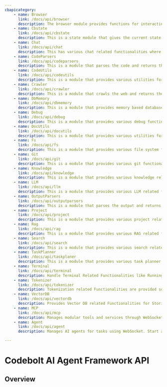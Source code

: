 ```yaml
---
cbapicategory:
    - name: Browser
      link: /docs/api/browser
      description: The browser module provides functions for interacting with the browser.
    - name: Cbstate
      link: /docs/api/cbstate
      description: This is a state module that gives the current state. The state is being continuously updated by the application based on various actions.
    - name: Chat
      link: /docs/api/chat
      description: This has various chat related functionalities where the agent can send chat to user and get the user response
    - name: CodeParsers
      link: /docs/api/codeparsers
      description: This is a module that parses the code and returns the code tree.
    - name: CodeUtils
      link: /docs/api/codeutils
      description: This is a module that provides various utilities for parsing and manipulating code.
    - name: Crawler
      link: /docs/api/crawler
      description: This is a module that crawls the web and returns the crawled data.
    - name: DbMemory
      link: /docs/api/dbmemory
      description: This is a module that provides memory based database functionalities.
    - name: Debug
      link: /docs/api/debug
      description: This is a module that provides various debug functionalities.
    - name: DocUtils
      link: /docs/api/docutils
      description: This is a module that provides various utilities for parsing and manipulating markdown.
    - name: Fs
      link: /docs/api/fs
      description: This is a module that provides various file system functionalities.
    - name: Git
      link: /docs/api/git
      description: This is a module that provides various git functionalities.
    - name: Knowledge
      link: /docs/api/knowledge
      description: This is a module that provides various knowledge related functionalities.
    - name: LLM
      link: /docs/api/llm
      description: This is a module that provides various LLM related functionalities.
    - name: OutputParsers
      link: /docs/api/outputparsers
      description: This is a module that parses the output and returns the output tree.
    - name: Project
      link: /docs/api/project
      description: This is a module that provides various project related functionalities.
    - name: Rag
      link: /docs/api/rag
      description: This is a module that provides various RAG related functionalities.
    - name: Search
      link: /docs/api/search
      description: This is a module that provides various search related functionalities.
    - name: TaskPlanner
      link: /docs/api/taskplaner
      description: This is a module that provides various task planner related functionalities.
    - name: Terminal
      link: /docs/api/terminal
      description: Handle Terminal Related Functionalities like Running Commands and Getting Output. Supports handling multiple terminals and long running code executions like Servers.
    - name: Tokenizer
      link: /docs/api/tokenizer
      description: Tokenization related Functionalities are provided so that the code can be tokenized and the tokens can be used to perform and measure various operations.
    - name: VectorDB
      link: /docs/api/vectordb
      description: Provides Vector DB related Functionalities for Storing and Managing of Vector Embedding
    - name: MCP
      link: /docs/api/mcp
      description: Manages modular tools and services through WebSocket communication. Execute tools, retrieve tool details, and monitor enabled MCP instances in real-time
    - name: Agent
      link: /docs/api/agent
      description: Manages AI agents for tasks using WebSocket. Start agents, assign tasks, and track their status in real-time.

---
```

# Codebolt AI Agent Framework API

## Overview

<CBAPICategory />